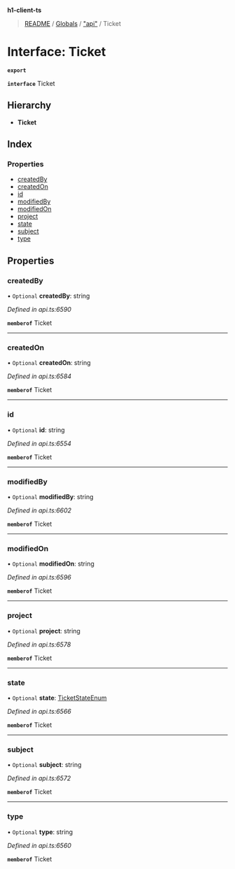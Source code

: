 **h1-client-ts**

> [README](../README.md) / [Globals](../globals.md) / ["api"](../modules/_api_.md) / Ticket

# Interface: Ticket

**`export`** 

**`interface`** Ticket

## Hierarchy

* **Ticket**

## Index

### Properties

* [createdBy](_api_.ticket.md#createdby)
* [createdOn](_api_.ticket.md#createdon)
* [id](_api_.ticket.md#id)
* [modifiedBy](_api_.ticket.md#modifiedby)
* [modifiedOn](_api_.ticket.md#modifiedon)
* [project](_api_.ticket.md#project)
* [state](_api_.ticket.md#state)
* [subject](_api_.ticket.md#subject)
* [type](_api_.ticket.md#type)

## Properties

### createdBy

• `Optional` **createdBy**: string

*Defined in api.ts:6590*

**`memberof`** Ticket

___

### createdOn

• `Optional` **createdOn**: string

*Defined in api.ts:6584*

**`memberof`** Ticket

___

### id

• `Optional` **id**: string

*Defined in api.ts:6554*

**`memberof`** Ticket

___

### modifiedBy

• `Optional` **modifiedBy**: string

*Defined in api.ts:6602*

**`memberof`** Ticket

___

### modifiedOn

• `Optional` **modifiedOn**: string

*Defined in api.ts:6596*

**`memberof`** Ticket

___

### project

• `Optional` **project**: string

*Defined in api.ts:6578*

**`memberof`** Ticket

___

### state

• `Optional` **state**: [TicketStateEnum](../enums/_api_.ticketstateenum.md)

*Defined in api.ts:6566*

**`memberof`** Ticket

___

### subject

• `Optional` **subject**: string

*Defined in api.ts:6572*

**`memberof`** Ticket

___

### type

• `Optional` **type**: string

*Defined in api.ts:6560*

**`memberof`** Ticket
